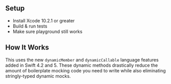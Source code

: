 ## Setup
- Install Xcode 10.2.1 or greater
- Build & run tests
- Make sure playground still works

## How It Works
This uses the new `dynamicMember` and `dynamicCallable` language features added in Swift 4.2 and 5. These dynamic methods drastically reduce the amount of boilerplate mocking code you need to write while also eliminating stringly-typed dynamic mocks.

